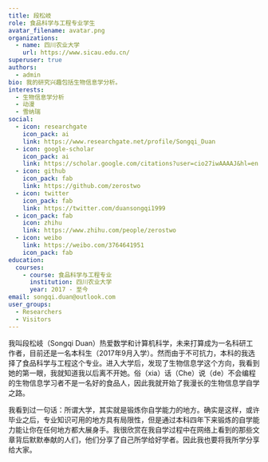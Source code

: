 ```yaml
---
title: 段松岐
role: 食品科学与工程专业学生
avatar_filename: avatar.png
organizations:
  - name: 四川农业大学
    url: https://www.sicau.edu.cn/
superuser: true
authors:
  - admin
bio: 我的研究兴趣包括生物信息学分析。
interests:
  - 生物信息学分析
  - 动漫
  - 雪纳瑞
social:
  - icon: researchgate
    icon_pack: ai
    link: https://www.researchgate.net/profile/Songqi_Duan
  - icon: google-scholar
    icon_pack: ai
    link: https://scholar.google.com/citations?user=cio27iwAAAAJ&hl=en
  - icon: github
    icon_pack: fab
    link: https://github.com/zerostwo
  - icon: twitter
    icon_pack: fab
    link: https://twitter.com/duansongqi1999
  - icon_pack: fab
    icon: zhihu
    link: https://www.zhihu.com/people/zerostwo
  - icon: weibo
    link: https://weibo.com/3764641951
    icon_pack: fab
education:
  courses:
    - course: 食品科学与工程专业
      institution: 四川农业大学
      year: 2017 - 至今
email: songqi.duan@outlook.com
user_groups:
  - Researchers
  - Visitors
---
```


我叫段松岐（Songqi Duan）热爱数学和计算机科学，未来打算成为一名科研工作者，目前还是一名本科生（2017年9月入学）。然而由于不可抗力，本科的我选择了食品科学与工程这个专业。进入大学后，发现了生物信息学这个方向，我看到她的第一眼，我就知道我以后离不开她。俗（xia）话（Che）说（de）不会编程的生物信息学习者不是一名好的食品人，因此我就开始了我漫长的生物信息学自学之路。

我看到过一句话：所谓大学，其实就是锻炼你自学能力的地方。确实是这样，或许毕业之后，专业知识可用的地方具有局限性，但是通过本科四年下来锻炼的自学能力能让你在任何地方都大展身手。我很欣赏在我自学过程中在网络上看到的那些文章背后默默奉献的人们，他们分享了自己所学给好学者。因此我也要将我所学分享给大家。
